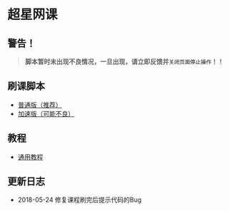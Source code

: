 # 超星网课

## 警告！

> **脚本暂时未出现不良情况，一旦出现，请立即反馈并`关闭页面停止操作`！！**

## 刷课脚本

- [普通版（推荐）](./resources/normal.md)
- [加速版（可能不良）](./resources/jiasu.md)

## 教程

- [通用教程](./tutorial.md)

## 更新日志

- 2018-05-24 修复课程刷完后提示代码的Bug
